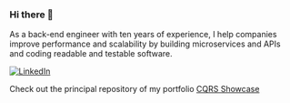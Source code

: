 ### Hi there 👋
As a back-end engineer with ten years of experience, I help companies improve performance and scalability by building microservices and APIs and coding readable and testable software.

[![LinkedIn](https://img.shields.io/badge/LinkedIn-0077B5?style=for-the-badge&logo=linkedin&logoColor=white)](https://www.linkedin.com/in/reinaldogez/)

Check out the principal repository of my portfolio [CQRS Showcase](https://github.com/reinaldogez/cqrs-showcase)
<!--
**reinaldogez/reinaldogez** is a ✨ _special_ ✨ repository because its `README.md` (this file) appears on your GitHub profile.

Here are some ideas to get you started:

- 🔭 I’m currently working on ...
- 🌱 I’m currently learning ...
- 👯 I’m looking to collaborate on ...
- 🤔 I’m looking for help with ...
- 💬 Ask me about ...
- 📫 How to reach me: ...
- 😄 Pronouns: ...
- ⚡ Fun fact: ...
-->
